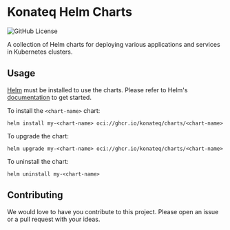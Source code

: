 # Konateq Helm Charts

![GitHub License](https://img.shields.io/github/license/konateq/helm-charts)

A collection of Helm charts for deploying various applications and services in Kubernetes clusters.

## Usage

[Helm](https://helm.sh) must be installed to use the charts. Please refer to
Helm's [documentation](https://helm.sh/docs) to get started.

To install the `<chart-name>` chart:

```shell
helm install my-<chart-name> oci://ghcr.io/konateq/charts/<chart-name>
```

To upgrade the chart:

```shell
helm upgrade my-<chart-name> oci://ghcr.io/konateq/charts/<chart-name>
```

To uninstall the chart:

```shell
helm uninstall my-<chart-name>
```

## Contributing

We would love to have you contribute to this project. Please open an issue or a pull request with your ideas.